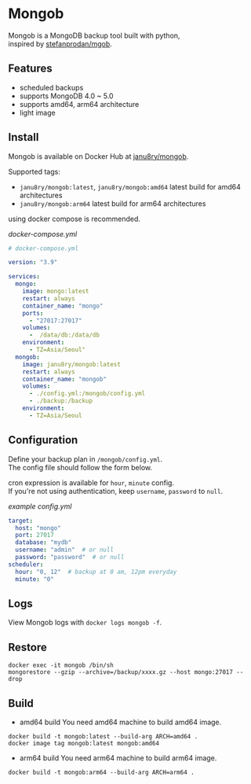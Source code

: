 # Mongob
Mongob is a MongoDB backup tool built with python,  
inspired by [stefanprodan/mgob](https://github.com/stefanprodan/mgob).

## Features
- scheduled backups
- supports MongoDB 4.0 ~ 5.0
- supports amd64, arm64 architecture
- light image

## Install
Mongob is available on Docker Hub at [janu8ry/mongob](https://hub.docker.com/r/janu8ry/mongob/).   

Supported tags:
- `janu8ry/mongob:latest`, `janu8ry/mongob:amd64` latest build for amd64 architectures
- `janu8ry/mongob:arm64` latest build for arm64 architectures

using docker compose is recommended.   

_docker-compose.yml_
```yml
# docker-compose.yml

version: "3.9"

services:
  mongo:
    image: mongo:latest
    restart: always
    container_name: "mongo"
    ports:
      - "27017:27017"
    volumes:
      -  /data/db:/data/db
    environment:
      - TZ=Asia/Seoul"
  mongob:
    image: janu8ry/mongob:latest
    restart: always
    container_name: "mongob"
    volumes:
      - ./config.yml:/mongob/config.yml
      - ./backup:/backup
    environment:
      - TZ=Asia/Seoul
```

## Configuration
Define your backup plan in `/mongob/config.yml`.  
The config file should follow the form below.  

cron expression is available for `hour`, `minute` config.   
If you're not using authentication, keep `username`, `password` to `null`.

_example config.yml_
```yaml
target:
  host: "mongo"
  port: 27017
  database: "mydb"
  username: "admin"  # or null
  password: "password"  # or null
scheduler:
  hour: "0, 12"  # backup at 0 am, 12pm everyday
  minute: "0"
```

## Logs
View Mongob logs with `docker logs mongob -f`.

## Restore
```shell
docker exec -it mongob /bin/sh
mongorestore --gzip --archive=/backup/xxxx.gz --host mongo:27017 --drop
```

## Build 
- amd64 build
You need amd64 machine to build amd64 image.

```shell
docker build -t mongob:latest --build-arg ARCH=amd64 .
docker image tag mongob:latest mongob:amd64
```

- arm64 build
You need arm64 machine to build arm64 image.

```shell
docker build -t mongob:arm64 --build-arg ARCH=arm64 .
```